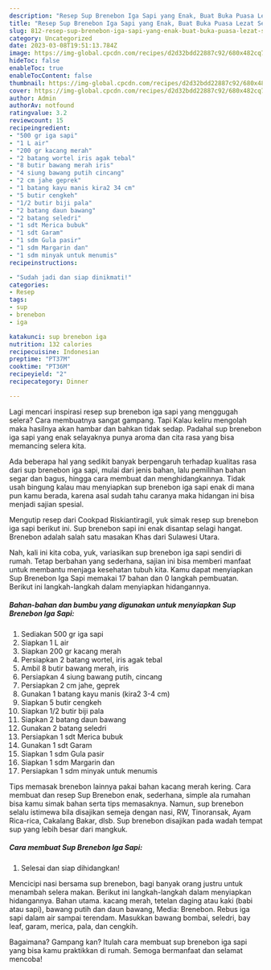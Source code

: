 ```yaml
---
description: "Resep Sup Brenebon Iga Sapi yang Enak, Buat Buka Puasa Lezat Sekali"
title: "Resep Sup Brenebon Iga Sapi yang Enak, Buat Buka Puasa Lezat Sekali"
slug: 812-resep-sup-brenebon-iga-sapi-yang-enak-buat-buka-puasa-lezat-sekali
category: Uncategorized
date: 2023-03-08T19:51:13.784Z
image: https://img-global.cpcdn.com/recipes/d2d32bdd22887c92/680x482cq70/sup-brenebon-iga-sapi-foto-resep-utama.jpg
hideToc: false
enableToc: true
enableTocContent: false
thumbnail: https://img-global.cpcdn.com/recipes/d2d32bdd22887c92/680x482cq70/sup-brenebon-iga-sapi-foto-resep-utama.jpg
cover: https://img-global.cpcdn.com/recipes/d2d32bdd22887c92/680x482cq70/sup-brenebon-iga-sapi-foto-resep-utama.jpg
author: Admin
authorAv: notfound
ratingvalue: 3.2
reviewcount: 15
recipeingredient:
- "500 gr iga sapi"
- "1 L air"
- "200 gr kacang merah"
- "2 batang wortel iris agak tebal"
- "8 butir bawang merah iris"
- "4 siung bawang putih cincang"
- "2 cm jahe geprek"
- "1 batang kayu manis kira2 34 cm"
- "5 butir cengkeh"
- "1/2 butir biji pala"
- "2 batang daun bawang"
- "2 batang seledri"
- "1 sdt Merica bubuk"
- "1 sdt Garam"
- "1 sdm Gula pasir"
- "1 sdm Margarin dan"
- "1 sdm minyak untuk menumis"
recipeinstructions:

- "Sudah jadi dan siap dinikmati!"
categories:
- Resep
tags:
- sup
- brenebon
- iga

katakunci: sup brenebon iga 
nutrition: 132 calories
recipecuisine: Indonesian
preptime: "PT37M"
cooktime: "PT36M"
recipeyield: "2"
recipecategory: Dinner

---
```



Lagi mencari inspirasi resep sup brenebon iga sapi yang menggugah selera? Cara membuatnya sangat gampang. Tapi Kalau keliru mengolah maka hasilnya akan hambar dan bahkan tidak sedap. Padahal sup brenebon iga sapi yang enak selayaknya punya aroma dan cita rasa yang bisa memancing selera kita.


Ada beberapa hal yang sedikit banyak berpengaruh terhadap kualitas rasa dari sup brenebon iga sapi, mulai dari jenis bahan, lalu pemilihan bahan segar dan bagus, hingga cara membuat dan menghidangkannya. Tidak usah bingung kalau mau menyiapkan sup brenebon iga sapi enak di mana pun kamu berada, karena asal sudah tahu caranya maka hidangan ini bisa menjadi sajian spesial.

Mengutip resep dari Cookpad Riskiantiragil, yuk simak resep sup brenebon iga sapi berikut ini. Sup brenebon sapi ini enak disantap selagi hangat. Brenebon adalah salah satu masakan Khas dari Sulawesi Utara.


Nah, kali ini kita coba, yuk, variasikan sup brenebon iga sapi sendiri di rumah. Tetap berbahan yang sederhana, sajian ini bisa memberi manfaat untuk membantu menjaga kesehatan tubuh kita. Kamu dapat menyiapkan Sup Brenebon Iga Sapi memakai 17 bahan dan 0 langkah pembuatan. Berikut ini langkah-langkah dalam menyiapkan hidangannya.

<!--inarticleads1-->

##### Bahan-bahan dan bumbu yang digunakan untuk menyiapkan Sup Brenebon Iga Sapi:

1. Sediakan 500 gr iga sapi
1. Siapkan 1 L air
1. Siapkan 200 gr kacang merah
1. Persiapkan 2 batang wortel, iris agak tebal
1. Ambil 8 butir bawang merah, iris
1. Persiapkan 4 siung bawang putih, cincang
1. Persiapkan 2 cm jahe, geprek
1. Gunakan 1 batang kayu manis (kira2 3-4 cm)
1. Siapkan 5 butir cengkeh
1. Siapkan 1/2 butir biji pala
1. Siapkan 2 batang daun bawang
1. Gunakan 2 batang seledri
1. Persiapkan 1 sdt Merica bubuk
1. Gunakan 1 sdt Garam
1. Siapkan 1 sdm Gula pasir
1. Siapkan 1 sdm Margarin dan
1. Persiapkan 1 sdm minyak untuk menumis


Tips memasak brenebon lainnya pakai bahan kacang merah kering. Cara membuat dan resep Sup Brenebon enak, sederhana, simple ala rumahan bisa kamu simak bahan serta tips memasaknya. Namun, sup brenebon selalu istimewa bila disajikan semeja dengan nasi, RW, Tinoransak, Ayam Rica-rica, Cakalang Bakar, dlsb. Sup brenebon disajikan pada wadah tempat sup yang lebih besar dari mangkuk. 

<!--inarticleads2-->

##### Cara membuat Sup Brenebon Iga Sapi:


1. Selesai dan siap dihidangkan!

Mencicipi nasi bersama sup brenebon, bagi banyak orang justru untuk menambah selera makan. Berikut ini langkah-langkah dalam menyiapkan hidangannya. Bahan utama. kacang merah, tetelan daging atau kaki (babi atau sapi), bawang putih dan daun bawang, Media: Brenebon. Rebus iga sapi dalam air sampai terendam. Masukkan bawang bombai, seledri, bay leaf, garam, merica, pala, dan cengkih. 

Bagaimana? Gampang kan? Itulah cara membuat sup brenebon iga sapi yang bisa kamu praktikkan di rumah. Semoga bermanfaat dan selamat mencoba!
